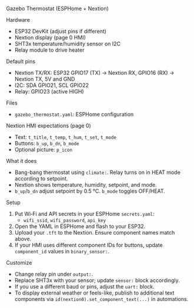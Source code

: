 Gazebo Thermostat (ESPHome + Nextion)

Hardware
- ESP32 DevKit (adjust pins if different)
- Nextion display (page 0 HMI)
- SHT3x temperature/humidity sensor on I2C
- Relay module to drive heater

Default pins
- Nextion TX/RX: ESP32 GPIO17 (TX) -> Nextion RX, GPIO16 (RX) -> Nextion TX, 5V and GND
- I2C: SDA GPIO21, SCL GPIO22
- Relay: GPIO23 (active HIGH)

Files
- `gazebo_thermostat.yaml`: ESPHome configuration

Nextion HMI expectations (page 0)
- Text: `t_title`, `t_temp`, `t_hum`, `t_set`, `t_mode`
- Buttons: `b_up`, `b_dn`, `b_mode`
- Optional picture: `p_icon`

What it does
- Bang-bang thermostat using `climate:`. Relay turns on in HEAT mode according to setpoint.
- Nextion shows temperature, humidity, setpoint, and mode.
- `b_up`/`b_dn` adjust setpoint by 0.5 °C. `b_mode` toggles OFF/HEAT.

Setup
1. Put Wi‑Fi and API secrets in your ESPHome `secrets.yaml`:
   - `wifi_ssid`, `wifi_password`, `api_key`
2. Open the YAML in ESPHome and flash to your ESP32.
3. Upload your `.tft` to the Nextion. Ensure component names match above.
4. If your HMI uses different component IDs for buttons, update `component_id` values in `binary_sensor:`.

Customize
- Change relay pin under `output:`.
- Replace SHT3x with your sensor; update `sensor:` block accordingly.
- If you use a different baud or pins, adjust the `uart:` block.
- To display external weather or feels-like, publish to additional text components via `id(nextion0).set_component_text(...)` in automations.
